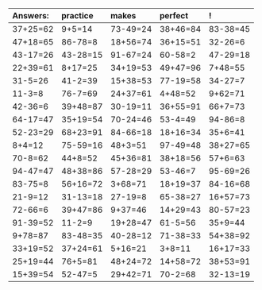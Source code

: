 | Answers: | practice | makes | perfect | ! |
| :--- | :--- | :--- | :--- | :--- |
| 37+25=62 | 9+5=14 | 73-49=24 | 38+46=84 | 83-38=45 | 
| 47+18=65 | 86-78=8 | 18+56=74 | 36+15=51 | 32-26=6 | 
| 43-17=26 | 43-28=15 | 91-67=24 | 60-58=2 | 47-29=18 | 
| 22+39=61 | 8+17=25 | 34+19=53 | 49+47=96 | 7+48=55 | 
| 31-5=26 | 41-2=39 | 15+38=53 | 77-19=58 | 34-27=7 | 
| 11-3=8 | 76-7=69 | 24+37=61 | 4+48=52 | 9+62=71 | 
| 42-36=6 | 39+48=87 | 30-19=11 | 36+55=91 | 66+7=73 | 
| 64-17=47 | 35+19=54 | 70-24=46 | 53-4=49 | 94-86=8 | 
| 52-23=29 | 68+23=91 | 84-66=18 | 18+16=34 | 35+6=41 | 
| 8+4=12 | 75-59=16 | 48+3=51 | 97-49=48 | 38+27=65 | 
| 70-8=62 | 44+8=52 | 45+36=81 | 38+18=56 | 57+6=63 | 
| 94-47=47 | 48+38=86 | 57-28=29 | 53-46=7 | 95-69=26 | 
| 83-75=8 | 56+16=72 | 3+68=71 | 18+19=37 | 84-16=68 | 
| 21-9=12 | 31-13=18 | 27-19=8 | 65-38=27 | 16+57=73 | 
| 72-66=6 | 39+47=86 | 9+37=46 | 14+29=43 | 80-57=23 | 
| 91-39=52 | 11-2=9 | 19+28=47 | 61-5=56 | 35+9=44 | 
| 9+78=87 | 83-48=35 | 40-28=12 | 71-38=33 | 54+38=92 | 
| 33+19=52 | 37+24=61 | 5+16=21 | 3+8=11 | 16+17=33 | 
| 25+19=44 | 76+5=81 | 48+24=72 | 14+58=72 | 38+53=91 | 
| 15+39=54 | 52-47=5 | 29+42=71 | 70-2=68 | 32-13=19 | 

